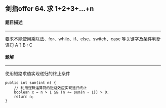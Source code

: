 ## 剑指offer 64. 求 1+2+3+...+n

#### 题目描述

---

要求不能使用乘除法、for、while、if、else、switch、case 等关键字及条件判断语句 A ? B : C

#### 题解

---

使用短路求值实现递归的终止条件

```
public int sum(int n) {
    // 利用逻辑运算符的短路效应实现递归终止
    boolean x = n > 1 && (n += sum(n - 1)) > 0;
    return n;
}
```
